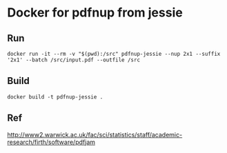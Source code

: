 # Docker for pdfnup from jessie

## Run
```
docker run -it --rm -v "$(pwd):/src" pdfnup-jessie --nup 2x1 --suffix '2x1' --batch /src/input.pdf --outfile /src
```

## Build
```
docker build -t pdfnup-jessie .
```

## Ref
http://www2.warwick.ac.uk/fac/sci/statistics/staff/academic-research/firth/software/pdfjam
